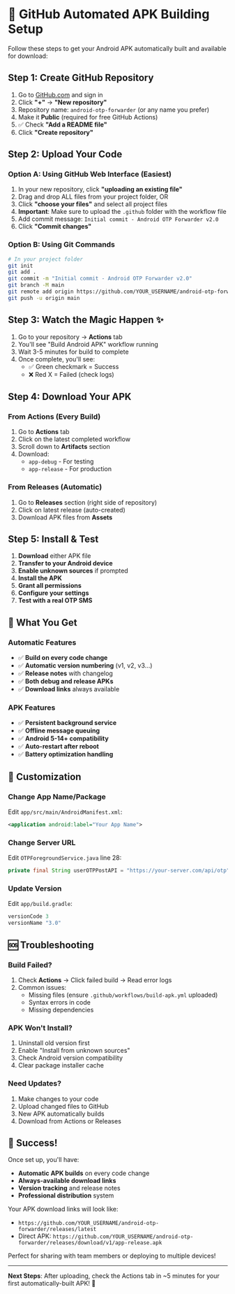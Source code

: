 # 🚀 GitHub Automated APK Building Setup

Follow these steps to get your Android APK automatically built and available for download:

## Step 1: Create GitHub Repository

1. Go to [GitHub.com](https://github.com) and sign in
2. Click **"+"** → **"New repository"**
3. Repository name: `android-otp-forwarder` (or any name you prefer)
4. Make it **Public** (required for free GitHub Actions)
5. ✅ Check **"Add a README file"**
6. Click **"Create repository"**

## Step 2: Upload Your Code

### Option A: Using GitHub Web Interface (Easiest)

1. In your new repository, click **"uploading an existing file"**
2. Drag and drop ALL files from your project folder, OR
3. Click **"choose your files"** and select all project files
4. **Important**: Make sure to upload the `.github` folder with the workflow file
5. Add commit message: `Initial commit - Android OTP Forwarder v2.0`
6. Click **"Commit changes"**

### Option B: Using Git Commands

```bash
# In your project folder
git init
git add .
git commit -m "Initial commit - Android OTP Forwarder v2.0"
git branch -M main
git remote add origin https://github.com/YOUR_USERNAME/android-otp-forwarder.git
git push -u origin main
```

## Step 3: Watch the Magic Happen ✨

1. Go to your repository → **Actions** tab
2. You'll see "Build Android APK" workflow running
3. Wait 3-5 minutes for build to complete
4. Once complete, you'll see:
   - ✅ Green checkmark = Success
   - ❌ Red X = Failed (check logs)

## Step 4: Download Your APK

### From Actions (Every Build)
1. Go to **Actions** tab
2. Click on the latest completed workflow
3. Scroll down to **Artifacts** section
4. Download:
   - `app-debug` - For testing
   - `app-release` - For production

### From Releases (Automatic)
1. Go to **Releases** section (right side of repository)
2. Click on latest release (auto-created)
3. Download APK files from **Assets**

## Step 5: Install & Test

1. **Download** either APK file
2. **Transfer to your Android device**
3. **Enable unknown sources** if prompted
4. **Install the APK**
5. **Grant all permissions**
6. **Configure your settings**
7. **Test with a real OTP SMS**

## 📱 What You Get

### Automatic Features
- ✅ **Build on every code change**
- ✅ **Automatic version numbering** (v1, v2, v3...)
- ✅ **Release notes** with changelog
- ✅ **Both debug and release APKs**
- ✅ **Download links** always available

### APK Features
- ✅ **Persistent background service**
- ✅ **Offline message queuing**
- ✅ **Android 5-14+ compatibility**
- ✅ **Auto-restart after reboot**
- ✅ **Battery optimization handling**

## 🔧 Customization

### Change App Name/Package
Edit `app/src/main/AndroidManifest.xml`:
```xml
<application android:label="Your App Name">
```

### Change Server URL
Edit `OTPForegroundService.java` line 28:
```java
private final String userOTPPostAPI = "https://your-server.com/api/otp";
```

### Update Version
Edit `app/build.gradle`:
```gradle
versionCode 3
versionName "3.0"
```

## 🆘 Troubleshooting

### Build Failed?
1. Check **Actions** → Click failed build → Read error logs
2. Common issues:
   - Missing files (ensure `.github/workflows/build-apk.yml` uploaded)
   - Syntax errors in code
   - Missing dependencies

### APK Won't Install?
1. Uninstall old version first
2. Enable "Install from unknown sources"
3. Check Android version compatibility
4. Clear package installer cache

### Need Updates?
1. Make changes to your code
2. Upload changed files to GitHub
3. New APK automatically builds
4. Download from Actions or Releases

## 🎉 Success!

Once set up, you'll have:
- **Automatic APK builds** on every code change
- **Always-available download links**
- **Version tracking** and release notes
- **Professional distribution** system

Your APK download links will look like:
- `https://github.com/YOUR_USERNAME/android-otp-forwarder/releases/latest`
- Direct APK: `https://github.com/YOUR_USERNAME/android-otp-forwarder/releases/download/v1/app-release.apk`

Perfect for sharing with team members or deploying to multiple devices!

---

**Next Steps**: After uploading, check the Actions tab in ~5 minutes for your first automatically-built APK! 🚀